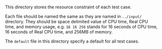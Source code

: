 This directory stores the resource constraint of each test case.

Each file should be named the same as they are named in `../input/`
directory.
They should be space delimited value of CPU time, Real CPU time, and 
memory usage, e.g. `16 16 256` stands for 16 seconds of CPU time, 16
seconds of Real CPU time, and 256MB of memory.

The `default` file in this directory specify a default for all test cases.
